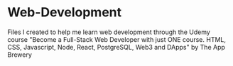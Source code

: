 # Web-Development
Files I created to help me learn web development through the Udemy course "Become a Full-Stack Web Developer with just ONE course. HTML, CSS, Javascript, Node, React, PostgreSQL, Web3 and DApps" by The App Brewery
